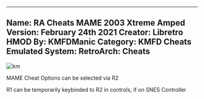 -----------------------
Name: RA Cheats MAME 2003 Xtreme Amped
Version: February 24th 2021
Creator: Libretro
HMOD By: KMFDManic
Category: KMFD Cheats
Emulated System: RetroArch: Cheats
-----------------------
![km](https://i.imgur.com/bPw0drJ.png)

MAME Cheat Options can be selected via R2

R1 can be temporarily keybinded to R2 in controls, if on SNES Controller
